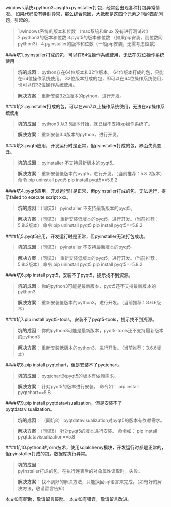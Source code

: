 windows系统+python3+pyqt5+pyinstaller打包，经常会出现各种打包异常情况。
如果代码没有特别异常，那么综合原因，大抵都是这四个元素之间的匹配问题，引起的。
>1.windows系统的版本和位数  （mac系统和linux 没有进行测试过）
>2.python3的版本和位数
>3.pyqt5的版本和位数       （如果pip安装，则位数同python3）
>4.pyinstaller的版本和位数（一般pip安装，无需考虑位数）

####坑1.pyinstaller打成的包，可以在64位操作系统使用，无法在32位操作系统使用
>**坑的成因**：
>python存在64位版本和32位版本。
>64位版本打成的包，只能在64位操作系统使用。
>32位版本打成的包，即可以在64位操作系统使用，也可以在32位操作系统使用。

>**解决方案**：
>重新安装32位版本的python，进行开发。

####坑2.pyinstaller打成的包，可以在win7以上操作系统使用，无法在xp操作系统使用
>**坑的成因**：
>python3 从3.5版本开始，就已经不支持xp操作系统了。

>**解决方案**：
>重新安装3.4版本的python，进行开发。

####坑3.pyqt5应用，开发运行时是正常，但pyinstaller打成的包，界面失真变丑。
>**坑的成因**：
>pyinstaller 不支持最新版本的pyqt5。

>**解决方案**：
>重新安装低版本的pyqt5，进行开发。（当前推荐：5.8.2版本）
>命令
>pip uninstall pyqt5
>pip install pyqt5==5.8.2

####坑4.pyqt5应用，开发运行时是正常，但pyinstaller打成的包，无法运行，提示failed to execute script xxx。
>**坑的成因**：（同坑3）
>pyinstaller 不支持最新版本的pyqt5。

>**解决方案**：（同坑3）
>重新安装低版本的pyqt5，进行开发。（当前推荐：5.8.2版本）
>命令
>pip uninstall pyqt5
>pip install pyqt5==5.8.2


####坑5.pyqt5应用，开发运行时是正常，但pyinstaller无法打包成功。
>**坑的成因**：（同坑3）
>pyinstaller 不支持最新版本的pyqt5。

>**解决方案**：（同坑3）
>重新安装低版本的pyqt5，进行开发。（当前推荐：5.8.2版本）
>命令
>pip uninstall pyqt5
>pip install pyqt5==5.8.2

####坑6.pip install pyqt5，安装不了pyqt5，提示找不到资源。
>**坑的成因**：
>你的python3可能是最新版本，pyqt5还不支持最新版本的python3

>**解决方案**：
>重新安装低版本的python3，进行开发。（当前推荐：3.6.6版本）

####坑7.pip install pyqt5-tools，安装不了pyqt5-tools，提示找不到资源。
>**坑的成因**：
>你的python3可能是最新版本，pyqt5-tools还不支持最新版本的python3

>**解决方案**：
>重新安装低版本的python3，进行开发。（当前推荐：3.6.6版本）

####坑8.pip install pyqtchart，但是安装不了pyqtchart。
>**坑的成因**：
>pyqtchart对pyqt5的版本有依赖需求。

>**解决方案**：
>针对pyqt5的版本进行安装。
>命令如：  pip install pyqtchart==5.8

####坑9.pip install pyqtdatavisualization，但是安装不了pyqtdatavisualization。
>**坑的成因**：  （同坑8）
>pyqtdatavisualization对pyqt5的版本有依赖需求。

>**解决方案**：（同坑8）
>针对pyqt5的版本进行安装。
>命令如：  pip install pyqtdatavisualization==5.8

####坑10.python3的orm技术，使用sqlalchemy模块，开发运行时都是正常的，但pyinstaller打成的包，数据库执行异常。
>**坑的成因**：  
>pyinstaller打成的包，在执行连表后的对象属性读取时，失败。

>**解决方案**：
>找不到好的解决方法，只能换回sql语言来完成。（如有好的解决方法，敬请留言告知）


本文如有帮助，敬请留言鼓励。
本文如有错误，敬请留言改进。